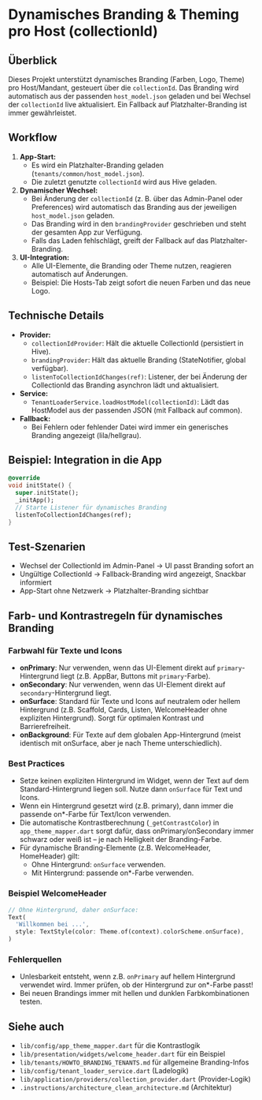 # Dynamisches Branding & Theming pro Host (collectionId)

## Überblick
Dieses Projekt unterstützt dynamisches Branding (Farben, Logo, Theme) pro Host/Mandant, gesteuert über die `collectionId`. Das Branding wird automatisch aus der passenden `host_model.json` geladen und bei Wechsel der `collectionId` live aktualisiert. Ein Fallback auf Platzhalter-Branding ist immer gewährleistet.

## Workflow
1. **App-Start:**
   - Es wird ein Platzhalter-Branding geladen (`tenants/common/host_model.json`).
   - Die zuletzt genutzte `collectionId` wird aus Hive geladen.
2. **Dynamischer Wechsel:**
   - Bei Änderung der `collectionId` (z. B. über das Admin-Panel oder Preferences) wird automatisch das Branding aus der jeweiligen `host_model.json` geladen.
   - Das Branding wird in den `brandingProvider` geschrieben und steht der gesamten App zur Verfügung.
   - Falls das Laden fehlschlägt, greift der Fallback auf das Platzhalter-Branding.
3. **UI-Integration:**
   - Alle UI-Elemente, die Branding oder Theme nutzen, reagieren automatisch auf Änderungen.
   - Beispiel: Die Hosts-Tab zeigt sofort die neuen Farben und das neue Logo.

## Technische Details
- **Provider:**
  - `collectionIdProvider`: Hält die aktuelle CollectionId (persistiert in Hive).
  - `brandingProvider`: Hält das aktuelle Branding (StateNotifier, global verfügbar).
  - `listenToCollectionIdChanges(ref)`: Listener, der bei Änderung der CollectionId das Branding asynchron lädt und aktualisiert.
- **Service:**
  - `TenantLoaderService.loadHostModel(collectionId)`: Lädt das HostModel aus der passenden JSON (mit Fallback auf common).
- **Fallback:**
  - Bei Fehlern oder fehlender Datei wird immer ein generisches Branding angezeigt (lila/hellgrau).

## Beispiel: Integration in die App
```dart
@override
void initState() {
  super.initState();
  _initApp();
  // Starte Listener für dynamisches Branding
  listenToCollectionIdChanges(ref);
}
```

## Test-Szenarien
- Wechsel der CollectionId im Admin-Panel → UI passt Branding sofort an
- Ungültige CollectionId → Fallback-Branding wird angezeigt, Snackbar informiert
- App-Start ohne Netzwerk → Platzhalter-Branding sichtbar

## Farb- und Kontrastregeln für dynamisches Branding

### Farbwahl für Texte und Icons

- **onPrimary**: Nur verwenden, wenn das UI-Element direkt auf `primary`-Hintergrund liegt (z.B. AppBar, Buttons mit `primary`-Farbe).
- **onSecondary**: Nur verwenden, wenn das UI-Element direkt auf `secondary`-Hintergrund liegt.
- **onSurface**: Standard für Texte und Icons auf neutralem oder hellem Hintergrund (z.B. Scaffold, Cards, Listen, WelcomeHeader ohne expliziten Hintergrund). Sorgt für optimalen Kontrast und Barrierefreiheit.
- **onBackground**: Für Texte auf dem globalen App-Hintergrund (meist identisch mit onSurface, aber je nach Theme unterschiedlich).

### Best Practices

- Setze keinen expliziten Hintergrund im Widget, wenn der Text auf dem Standard-Hintergrund liegen soll. Nutze dann `onSurface` für Text und Icons.
- Wenn ein Hintergrund gesetzt wird (z.B. primary), dann immer die passende on*-Farbe für Text/Icon verwenden.
- Die automatische Kontrastberechnung (`_getContrastColor`) in `app_theme_mapper.dart` sorgt dafür, dass onPrimary/onSecondary immer schwarz oder weiß ist – je nach Helligkeit der Branding-Farbe.
- Für dynamische Branding-Elemente (z.B. WelcomeHeader, HomeHeader) gilt: 
  - Ohne Hintergrund: `onSurface` verwenden.
  - Mit Hintergrund: passende on*-Farbe verwenden.

### Beispiel WelcomeHeader

```dart
// Ohne Hintergrund, daher onSurface:
Text(
  'Willkommen bei ...',
  style: TextStyle(color: Theme.of(context).colorScheme.onSurface),
)
```

### Fehlerquellen
- Unlesbarkeit entsteht, wenn z.B. `onPrimary` auf hellem Hintergrund verwendet wird. Immer prüfen, ob der Hintergrund zur on*-Farbe passt!
- Bei neuen Brandings immer mit hellen und dunklen Farbkombinationen testen.

## Siehe auch
- `lib/config/app_theme_mapper.dart` für die Kontrastlogik
- `lib/presentation/widgets/welcome_header.dart` für ein Beispiel
- `lib/tenants/HOWTO_BRANDING_TENANTS.md` für allgemeine Branding-Infos
- `lib/config/tenant_loader_service.dart` (Ladelogik)
- `lib/application/providers/collection_provider.dart` (Provider-Logik)
- `.instructions/architecture_clean_architecture.md` (Architektur)
